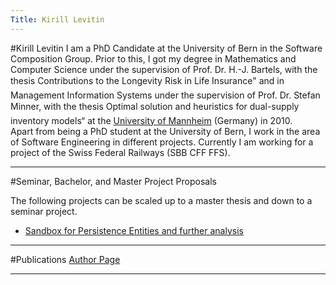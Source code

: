 ```yaml
---
Title: Kirill Levitin
---
```

#Kirill Levitin
I am a PhD Candidate at the University of Bern in the Software Composition Group. Prior to this, I got my degree in Mathematics and Computer Science under the supervision of Prof. Dr. H.-J. Bartels, with the thesis Contributions to the Longevity Risk in Life Insurance" and in Management Information Systems under the supervision of Prof. Dr. Stefan Minner, with the thesis Optimal solution and heuristics for dual-supply inventory models“ at the [University of Mannheim](http://www.uni-mannheim.de) (Germany) in 2010.<br />
Apart from being a PhD student at the University of Bern, I work in the area of Software Engineering in different projects. Currently I am working for a project of the Swiss Federal Railways (SBB CFF FFS).


---
#Seminar, Bachelor, and Master Project Proposals

The following projects can be scaled up to a master thesis and down to a seminar project.

-  [Sandbox for Persistence Entities and further analysis](%base_url%/wiki/projects/mastersbachelorsprojects/obsolete/persistence_incubation)

---
#Publications
[Author Page](%assets_url%/scgbib/?query=Levitin&filter=Year)


---

